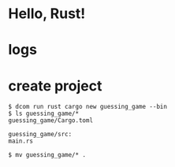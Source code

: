 # Hello, Rust!

# logs

# create project

```
$ dcom run rust cargo new guessing_game --bin
$ ls guessing_game/*
guessing_game/Cargo.toml

guessing_game/src:
main.rs

$ mv guessing_game/* .
```
